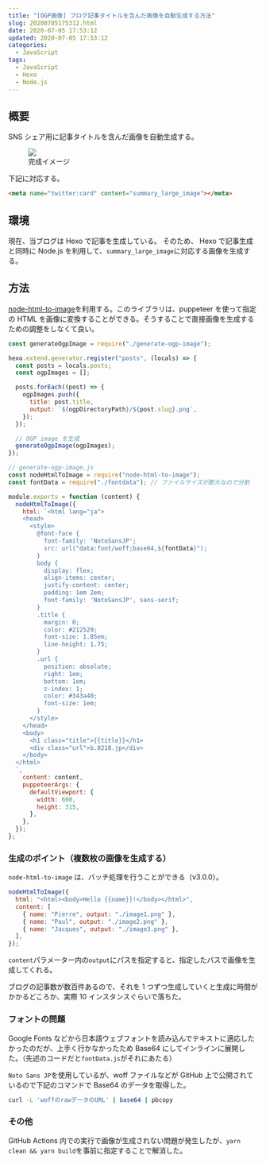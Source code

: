 ```yaml
---
title: "[OGP画像] ブログ記事タイトルを含んだ画像を自動生成する方法"
slug: 20200705175312.html
date: 2020-07-05 17:53:12
updated: 2020-07-05 17:53:12
categories:
  - JavaScript
tags:
  - JavaScript
  - Hexo
  - Node.js
---
```


## 概要

SNS シェア用に記事タイトルを含んだ画像を自動生成する。

<figure>
  <img src="https://user-images.githubusercontent.com/3617124/86741048-10454000-c072-11ea-9655-70c38da3544e.png">
  <figcaption>完成イメージ</figcaption>
</figure>

下記に対応する。

```html
<meta name="twitter:card" content="summary_large_image"></meta>
```

## 環境

現在、当ブログは Hexo で記事を生成している。
そのため、 Hexo で記事生成と同時に Node.js を利用して、`summary_large_image`に対応する画像を生成する。

## 方法

[node-html-to-image](https://www.npmjs.com/package/node-html-to-image)を利用する。このライブラリは、puppeteer を使って指定の HTML を画像に変換することができる。そうすることで直接画像を生成するための調整をしなくて良い。

```js
const generateOgpImage = require("./generate-ogp-image");

hexo.extend.generator.register("posts", (locals) => {
  const posts = locals.posts;
  const ogpImages = [];

  posts.forEach((post) => {
    ogpImages.push({
      title: post.title,
      output: `${ogpDirectoryPath}/${post.slug}.png`,
    });
  });

  // OGP image を生成
  generateOgpImage(ogpImages);
});
```

```js
// generate-ogp-image.js
const nodeHtmlToImage = require("node-html-to-image");
const fontData = require("./fontdata"); // ファイルサイズが膨大なので分割

module.exports = function (content) {
  nodeHtmlToImage({
    html: `<html lang="ja">
    <head>
      <style>
        @font-face {
          font-family: 'NotoSansJP';
          src: url("data:font/woff;base64,${fontData}");
        }
        body {
          display: flex;
          align-items: center;
          justify-content: center;
          padding: 1em 2em;
          font-family: 'NotoSansJP', sans-serif;
        }
        .title {
          margin: 0;
          color: #212529;
          font-size: 1.85em;
          line-height: 1.75;
        }
        .url {
          position: absolute;
          right: 1em;
          bottom: 1em;
          z-index: 1;
          color: #343a40;
          font-size: 1em;
        }
      </style>
    </head>
    <body>
      <h1 class="title">{{title}}</h1>
      <div class="url">b.0218.jp</div>
    </body>
  </html>
  `,
    content: content,
    puppeteerArgs: {
      defaultViewport: {
        width: 600,
        height: 315,
      },
    },
  });
};
```

### 生成のポイント（複数枚の画像を生成する）

`node-html-to-image` は、バッチ処理を行うことができる（v3.0.0）。

```js
nodeHtmlToImage({
  html: "<html><body>Hello {{name}}!</body></html>",
  content: [
    { name: "Pierre", output: "./image1.png" },
    { name: "Paul", output: "./image2.png" },
    { name: "Jacques", output: "./image3.png" },
  ],
});
```

`content`パラメーター内の`output`にパスを指定すると、指定したパスで画像を生成してくれる。

ブログの記事数が数百件あるので、それを 1 つずつ生成していくと生成に時間がかかるどころか、実際 10 インスタンスぐらいで落ちた。

### フォントの問題

Google Fonts などから日本語ウェブフォントを読み込んでテキストに適応したかったのだが、上手く行かなかったため Base64 にしてインラインに展開した。（先述のコードだと`fontData.js`がそれにあたる）

`Noto Sans JP`を使用しているが、woff ファイルなどが GitHub 上で公開されているので下記のコマンドで Base64 のデータを取得した。

```bash
curl -L 'woffのrawデータのURL' | base64 | pbcopy
```

### その他

GitHub Actions 内での実行で画像が生成されない問題が発生したが、`yarn clean && yarn build`を事前に指定することで解消した。
